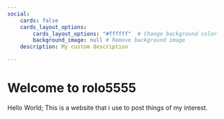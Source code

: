 ```yaml
---
social:
    cards: false
    cards_layout_options:
        cards_layout_options: "#ffffff"  # Change background color
        background_image: null # Remove background image
    description: My custom description

---
```


# Welcome to rolo5555
Hello World; This is a website that i use to post things of my interest.
